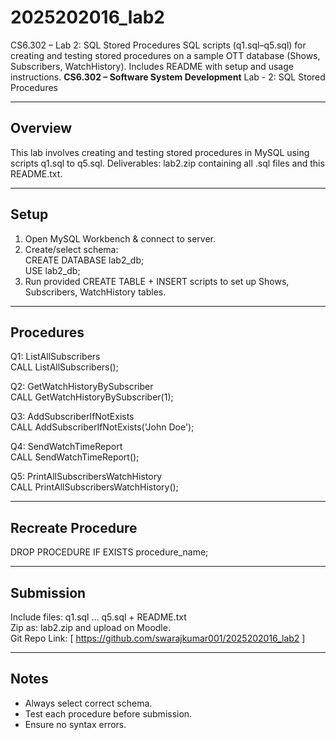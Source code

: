 # 2025202016_lab2
CS6.302 – Lab 2: SQL Stored Procedures SQL scripts (q1.sql–q5.sql) for creating and testing stored procedures on a sample OTT database (Shows, Subscribers, WatchHistory). Includes README with setup and usage instructions.
**CS6.302 – Software System Development**
Lab - 2: SQL Stored Procedures

------------------------------------
 Overview
------------------------------------
This lab involves creating and testing stored procedures in MySQL using scripts q1.sql to q5.sql. 
Deliverables: lab2.zip containing all .sql files and this README.txt.

------------------------------------
 Setup
------------------------------------
1. Open MySQL Workbench & connect to server.  
2. Create/select schema:  
   CREATE DATABASE lab2_db;  
   USE lab2_db;  
3. Run provided CREATE TABLE + INSERT scripts to set up Shows, Subscribers, WatchHistory tables.  

------------------------------------
 Procedures
------------------------------------
Q1: ListAllSubscribers  
   CALL ListAllSubscribers();

Q2: GetWatchHistoryBySubscriber  
   CALL GetWatchHistoryBySubscriber(1);

Q3: AddSubscriberIfNotExists  
   CALL AddSubscriberIfNotExists('John Doe');

Q4: SendWatchTimeReport  
   CALL SendWatchTimeReport();

Q5: PrintAllSubscribersWatchHistory  
   CALL PrintAllSubscribersWatchHistory();

------------------------------------
 Recreate Procedure
------------------------------------
DROP PROCEDURE IF EXISTS procedure_name;

------------------------------------
 Submission
------------------------------------
Include files: q1.sql … q5.sql + README.txt  
Zip as: lab2.zip and upload on Moodle.  
Git Repo Link: [ https://github.com/swarajkumar001/2025202016_lab2  ]

------------------------------------
 Notes
------------------------------------
- Always select correct schema.  
- Test each procedure before submission.  
- Ensure no syntax errors.  

